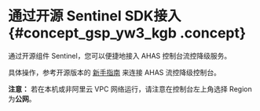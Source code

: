 # 通过开源 Sentinel SDK接入 {#concept_gsp_yw3_kgb .concept}

通过开源组件 Sentinel，您可以便捷地接入 AHAS 控制台流控降级服务。

具体操作，参考开源版本的 [新手指南](https://github.com/alibaba/Sentinel/wiki/%E6%96%B0%E6%89%8B%E6%8C%87%E5%8D%97#%E5%85%AC%E7%BD%91-demo) 来连接 AHAS 流控降级控制台。

**注意：** 若在本机或非阿里云 VPC 网络运行，请注意在控制台左上角选择 Region 为**公网**。


